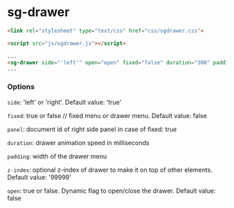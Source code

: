 # sg-drawer
```html
<link rel="stylesheet" type="text/css" href="css/sgdrawer.css">
```

```html
<script src="js/sgdrawer.js"></script>
```

```html
...
<sg-drawer side="'left'" open="open" fixed="false" duration="300" padding="250" template-url="modules/app/views/sg-sample-drawer-menu.html"></sg-drawer>
...
```

### Options
``side``: 'left' or 'right'. Default value: 'true'

``fixed``: true or false // fixed menu or drawer menu. Default value: false

``panel``: document id of right side panel in case of fixed: true

``duration``: drawer animation speed in milliseconds

``padding``: width of the drawer menu

``z-index``: optional z-index of drawer to make it on top of other elements. Default value: '99999'

``open``: true or false. Dynamic flag to open/close the drawer. Default value: false
